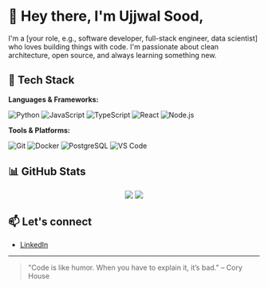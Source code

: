 # 👋 Hey there, I'm Ujjwal Sood,

I'm a [your role, e.g., software developer, full-stack engineer, data scientist] who loves building things with code. I'm passionate about clean architecture, open source, and always learning something new.

## 🚀 Tech Stack

**Languages & Frameworks:**

![Python](https://img.shields.io/badge/-Python-3776AB?style=flat-square&logo=python&logoColor=white)
![JavaScript](https://img.shields.io/badge/-JavaScript-F7DF1E?style=flat-square&logo=javascript&logoColor=black)
![TypeScript](https://img.shields.io/badge/-TypeScript-3178C6?style=flat-square&logo=typescript&logoColor=white)
![React](https://img.shields.io/badge/-React-61DAFB?style=flat-square&logo=react&logoColor=black)
![Node.js](https://img.shields.io/badge/-Node.js-339933?style=flat-square&logo=node.js&logoColor=white)

**Tools & Platforms:**

![Git](https://img.shields.io/badge/-Git-F05032?style=flat-square&logo=git&logoColor=white)
![Docker](https://img.shields.io/badge/-Docker-2496ED?style=flat-square&logo=docker&logoColor=white)
![PostgreSQL](https://img.shields.io/badge/-PostgreSQL-336791?style=flat-square&logo=postgresql&logoColor=white)
![VS Code](https://img.shields.io/badge/-VS%20Code-007ACC?style=flat-square&logo=visual-studio-code&logoColor=white)

## 📊 GitHub Stats

<p align="center">
  <img src="https://github-readme-stats.vercel.app/api?username=your-github-username&show_icons=true&theme=github_dark" />
  <img src="https://github-readme-streak-stats.herokuapp.com/?user=your-github-username&theme=github-dark-blue" />
</p>

## 📫 Let's connect
- [LinkedIn](https://www.linkedin.com/in/ujjwal-sood-4b608022b/)
---

> "Code is like humor. When you have to explain it, it’s bad." – Cory House
